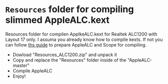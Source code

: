 # `Resources` folder for compiling slimmed AppleALC.kext

Resources folder for compilen ApplkeALC.kext for Realtek ALC1200 with Layout 17 only. I assuma you already know how to compile kexts. If not you can follow [ths guide](https://github.com/5T33Z0/AppleALC-Guides/tree/main/Slimming_AppleALC) to prepare AppleALC and Scope for compiling. 

- Dowload "Resources_ALC1200.zip" and unpack it
- Copy and replace the "Resources" folder inside of the "AppleALC-master"
- Compile AppleALC
- Enjoy!
